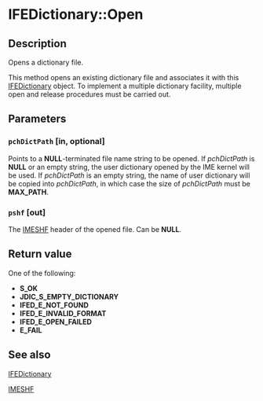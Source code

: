 # IFEDictionary::Open

## Description

Opens a dictionary file.

This method opens an existing dictionary file and associates it with this [IFEDictionary](https://learn.microsoft.com/windows/desktop/api/msime/nn-msime-ifedictionary) object. To implement a multiple dictionary facility, multiple open and release procedures must be carried out.

## Parameters

### `pchDictPath` [in, optional]

Points to a **NULL**-terminated file name string to be opened. If *pchDictPath* is **NULL** or an empty string, the user dictionary opened by the IME kernel will be used. If *pchDictPath* is an empty string, the name of user dictionary will be copied into *pchDictPath*, in which case the size of *pchDictPath* must be **MAX_PATH**.

### `pshf` [out]

The [IMESHF](https://learn.microsoft.com/windows/desktop/api/msime/ns-msime-imeshf) header of the opened file. Can be **NULL**.

## Return value

One of the following:

* **S_OK**
* **JDIC_S_EMPTY_DICTIONARY**
* **IFED_E_NOT_FOUND**
* **IFED_E_INVALID_FORMAT**
* **IFED_E_OPEN_FAILED**
* **E_FAIL**

## See also

[IFEDictionary](https://learn.microsoft.com/windows/desktop/api/msime/nn-msime-ifedictionary)

[IMESHF](https://learn.microsoft.com/windows/desktop/api/msime/ns-msime-imeshf)